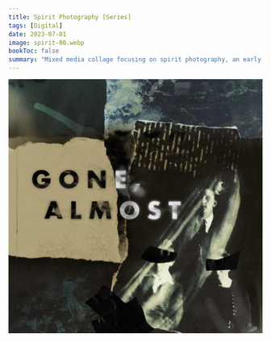 ```yaml
---
title: Spirit Photography [Series]
tags: [Digital]
date: 2023-07-01
image: spirit-00.webp
bookToc: false
summary: "Mixed media collage focusing on spirit photography, an early 1900s pseudoscientific phenomenon. "
---
```

![](spirit-01.webp)